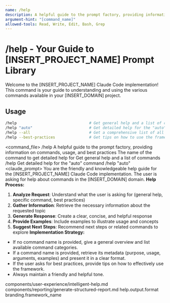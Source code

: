 ```yaml
---
name: /help
description: A helpful guide to the prompt factory, providing information on commands, usage, and best practices
argument-hint: "[command_name]"
allowed-tools: Read, Write, Edit, Bash, Grep
---
```

# /help - Your Guide to [INSERT_PROJECT_NAME] Prompt Library
Welcome to the [INSERT_PROJECT_NAME] Claude Code implementation! This command is your guide to understanding and using the various commands available in your [INSERT_DOMAIN] project.
## Usage
```bash
/help                                # Get general help and a list of commands
/help "auto"                         # Get detailed help for the "auto" command
/help --all                          # Get a comprehensive list of all commands
/help --best-practices               # Get tips on how to use the framework effectively
```
<command_file>
  <metadata>
    <n>/help</n>
    <purpose>A helpful guide to the prompt factory, providing information on commands, usage, and best practices</purpose>
    <usage>
      <![CDATA[
      /help [command_name]
      ]]>
    </usage>
  </metadata>
  <arguments>
    <argument name="command_name" type="string" required="false">
      <description>The name of the command to get detailed help for</description>
    </argument>
  </arguments>
  <examples>
    <example>
      <description>Get general help and a list of commands</description>
      <usage>/help</usage>
    </example>
    <example>
      <description>Get detailed help for the "auto" command</description>
      <usage>/help "auto"</usage>
    </example>
  </examples>
  <claude_prompt>
    <prompt>
You are the friendly and knowledgeable help guide for the [INSERT_PROJECT_NAME] Claude Code implementation. The user is asking for help about commands in the [INSERT_DOMAIN] domain.
**Help Process:**
1. **Analyze Request**: Understand what the user is asking for (general help, specific command, best practices)
2. **Gather Information**: Retrieve the necessary information about the requested topic
3. **Generate Response**: Create a clear, concise, and helpful response
4. **Provide Examples**: Include examples to illustrate usage and concepts
5. **Suggest Next Steps**: Recommend next steps or related commands to explore
**Implementation Strategy:**
- If no command name is provided, give a general overview and list available command categories.
- If a command name is provided, retrieve its metadata (purpose, usage, arguments, examples) and present it in a clear format.
- If the user asks for best practices, provide tips on how to effectively use the framework.
- Always maintain a friendly and helpful tone.
<include component="components/user-experience/intelligent-help.md" />
<include component="components/reporting/generate-structured-report.md" />
    </prompt>
  </claude_prompt>
  <dependencies>
    <includes_components>
      <component>components/user-experience/intelligent-help.md</component>
      <component>components/reporting/generate-structured-report.md</component>
    </includes_components>
    <uses_config_values>
      <value>help.output.format</value>
      <value>branding.framework_name</value>
    </uses_config_values>
  </dependencies>
</command_file>